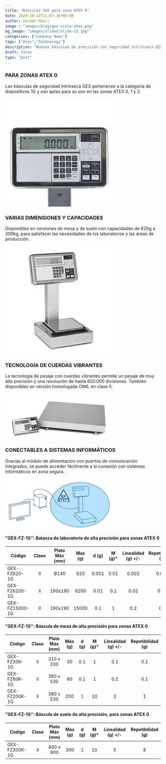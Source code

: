 ```yaml
---
title: "Básculas GEX para zona ATEX 0"
date: 2020-10-22T11:07:10+06:00
author: Germán Mauri
image : "images/blog/gex-scale-atex.png"
bg_image: "images/slides/slide-13.jpg"
categories: ["Company News"]
tags: ["Atex","Technology"]
description: "Nuevas básculas de precisión con seguridad intrínseca GEX para zonas ATEX 0"
draft: false
type: "post"
---
```


### PARA ZONAS ATEX 0
Las básculas de seguridad intrínseca GEX pertenecen a la categoría de dispositivos 1G y son aptas para su uso en las zonas ATEX 0, 1 y 2.

![](/images/blog/EP2GD.jpg)

### VARIAS DIMENSIONES Y CAPACIDADES
Disponibles en versiones de mesa y de suelo con capacidades de 620g a 300kg, para satisfacer las necesidades de los laboratorios y las áreas de producción.

![](/images/blog/GEX_S.jpg)

### TECNOLOGÍA DE CUERDAS VIBRANTES
La tecnología de pesaje con cuerdas vibrantes permite un pesaje de muy alta precisión y una resolución de hasta 620.000 divisiones. También disponibles en versión homologada OIML en clase II.

![](/images/blog/GEX_XL.jpg)

### CONECTABLES A SISTEMAS INFORMÁTICOS
Gracias al módulo de alimentación con puertos de comunicación integrados, se puede acceder fácilmente a la conexión con sistemas informáticos en zona segura.

![](/images/blog/GEX_M_ZONE.jpg)


#### "GEX-FZ-1G": Balanza de laboratorio de alta precisión para zonas ATEX 0

| Código | Clase | Plato Máx (mm) | Max (g) | d (g) | M (g)* | Linealidad (g) +/- | Repetibilidad (g) |
| -----------   | :------------:|          :-----------: | :-----------:   |:------------: |  :-----------: | :-----------:              |              :-----------: |
| GEX-FZ620-1G | II | Ø140 | 620 | 0.001 | 0.01| 0.002 | 0.001 |
| GEX-FZ6200-1G | II | 190x190 | 6200| 0.01| 0.1 | 0.02| 0.01 |
| GEX-FZ15000-1G | II| 190x190 | 15000 | 0.1 | 1 | 0.2 |0.1 |



#### "GEX-FZ-1G": Báscula de mesa de alta precisión para zonas ATEX 0

| Código | Clase | Plato Máx (mm) | Max (g) | d (g) | M (g)* | Linealidad (g) +/- | Repetibilidad (g) |
| -----------   | :------------:|          :-----------: | :-----------:   |:------------: |  :-----------: | :-----------:              |              :-----------: |
| GEX-FZ30K-1G |  II |  310 x 330 | 30 |  0.1 | 1 | 0.1 | 0.1 |
| GEX-FZ60K-1G |  II |  380 x 530 | 60 |  0.1 | 1 | 0.2 | 0.1 |
| GEX-FZ200K-1G | II |  380 x 530 | 200 | 1  |10 |  2 | 1 |



#### "GEX-FZ-1G": Báscula de suelo de alta precisión, para zonas ATEX 0

| Código | Clase | Plato Máx (mm) | Max (g) | d (g) | M (g)* | Linealidad (g) +/- | Repetibilidad (g) |
| -----------   | :------------:|          :-----------: | :-----------:   |:------------: |  :-----------: | :-----------:              |              :-----------: |
| GEX-FZ300K-1G | II | 800 x 600 | 300 | 1 | 10 | 5 | 8 |
